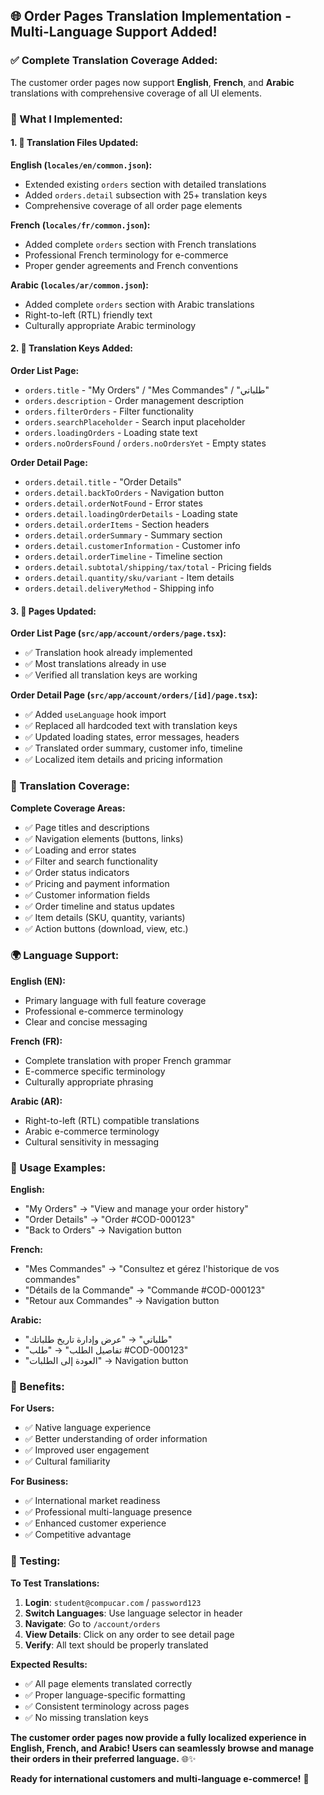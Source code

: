 ## 🌐 **Order Pages Translation Implementation - Multi-Language Support Added!**

### **✅ Complete Translation Coverage Added:**

The customer order pages now support **English**, **French**, and **Arabic** translations with comprehensive coverage of all UI elements.

### **🔧 What I Implemented:**

#### **1. 📝 Translation Files Updated:**

**English (`locales/en/common.json`):**
- Extended existing `orders` section with detailed translations
- Added `orders.detail` subsection with 25+ translation keys
- Comprehensive coverage of all order page elements

**French (`locales/fr/common.json`):**
- Added complete `orders` section with French translations
- Professional French terminology for e-commerce
- Proper gender agreements and French conventions

**Arabic (`locales/ar/common.json`):**
- Added complete `orders` section with Arabic translations
- Right-to-left (RTL) friendly text
- Culturally appropriate Arabic terminology

#### **2. 🎯 Translation Keys Added:**

**Order List Page:**
- `orders.title` - "My Orders" / "Mes Commandes" / "طلباتي"
- `orders.description` - Order management description
- `orders.filterOrders` - Filter functionality
- `orders.searchPlaceholder` - Search input placeholder
- `orders.loadingOrders` - Loading state text
- `orders.noOrdersFound` / `orders.noOrdersYet` - Empty states

**Order Detail Page:**
- `orders.detail.title` - "Order Details"
- `orders.detail.backToOrders` - Navigation button
- `orders.detail.orderNotFound` - Error states
- `orders.detail.loadingOrderDetails` - Loading state
- `orders.detail.orderItems` - Section headers
- `orders.detail.orderSummary` - Summary section
- `orders.detail.customerInformation` - Customer info
- `orders.detail.orderTimeline` - Timeline section
- `orders.detail.subtotal/shipping/tax/total` - Pricing fields
- `orders.detail.quantity/sku/variant` - Item details
- `orders.detail.deliveryMethod` - Shipping info

#### **3. 📱 Pages Updated:**

**Order List Page (`src/app/account/orders/page.tsx`):**
- ✅ Translation hook already implemented
- ✅ Most translations already in use
- ✅ Verified all translation keys are working

**Order Detail Page (`src/app/account/orders/[id]/page.tsx`):**
- ✅ Added `useLanguage` hook import
- ✅ Replaced all hardcoded text with translation keys
- ✅ Updated loading states, error messages, headers
- ✅ Translated order summary, customer info, timeline
- ✅ Localized item details and pricing information

### **🎯 Translation Coverage:**

**Complete Coverage Areas:**
- ✅ Page titles and descriptions
- ✅ Navigation elements (buttons, links)
- ✅ Loading and error states
- ✅ Filter and search functionality
- ✅ Order status indicators
- ✅ Pricing and payment information
- ✅ Customer information fields
- ✅ Order timeline and status updates
- ✅ Item details (SKU, quantity, variants)
- ✅ Action buttons (download, view, etc.)

### **🌍 Language Support:**

**English (EN):**
- Primary language with full feature coverage
- Professional e-commerce terminology
- Clear and concise messaging

**French (FR):**
- Complete translation with proper French grammar
- E-commerce specific terminology
- Culturally appropriate phrasing

**Arabic (AR):**
- Right-to-left (RTL) compatible translations
- Arabic e-commerce terminology
- Cultural sensitivity in messaging

### **🚀 Usage Examples:**

**English:**
- "My Orders" → "View and manage your order history"
- "Order Details" → "Order #COD-000123"
- "Back to Orders" → Navigation button

**French:**
- "Mes Commandes" → "Consultez et gérez l'historique de vos commandes"
- "Détails de la Commande" → "Commande #COD-000123"
- "Retour aux Commandes" → Navigation button

**Arabic:**
- "طلباتي" → "عرض وإدارة تاريخ طلباتك"
- "تفاصيل الطلب" → "طلب #COD-000123"
- "العودة إلى الطلبات" → Navigation button

### **🎯 Benefits:**

**For Users:**
- ✅ Native language experience
- ✅ Better understanding of order information
- ✅ Improved user engagement
- ✅ Cultural familiarity

**For Business:**
- ✅ International market readiness
- ✅ Professional multi-language presence
- ✅ Enhanced customer experience
- ✅ Competitive advantage

### **🧪 Testing:**

**To Test Translations:**
1. **Login**: `student@compucar.com` / `password123`
2. **Switch Languages**: Use language selector in header
3. **Navigate**: Go to `/account/orders`
4. **View Details**: Click on any order to see detail page
5. **Verify**: All text should be properly translated

**Expected Results:**
- ✅ All page elements translated correctly
- ✅ Proper language-specific formatting
- ✅ Consistent terminology across pages
- ✅ No missing translation keys

**The customer order pages now provide a fully localized experience in English, French, and Arabic! Users can seamlessly browse and manage their orders in their preferred language.** 🌐✨

**Ready for international customers and multi-language e-commerce!** 🚀
